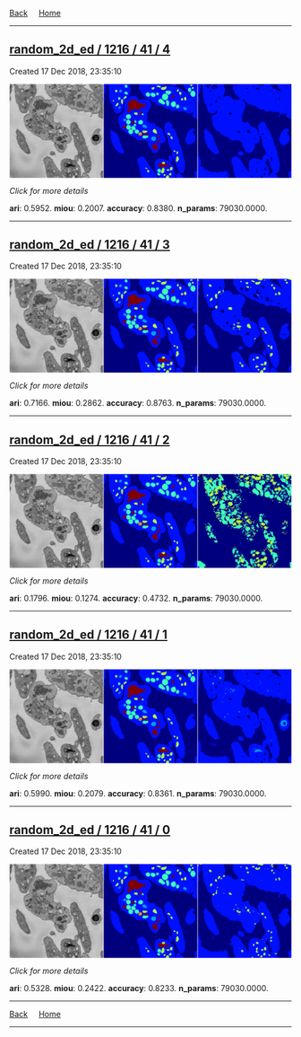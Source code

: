 
[Back](..)&nbsp;&nbsp;&nbsp;&nbsp;&nbsp;[Home](https://leapmanlab.github.io/snapshots)

---

<div class="summary"><a href="4"><h2>random_2d_ed / 1216 / 41 / 4</h2></a><p>Created 17 Dec 2018, 23:35:10
</p><a href="4"><img src="4/media/summary.png" align="center"></a><p>
<i>Click for more details</i>
</p></div>

**ari**: 0.5952. **miou**: 0.2007. **accuracy**: 0.8380. **n_params**: 79030.0000. 

---

<div class="summary"><a href="3"><h2>random_2d_ed / 1216 / 41 / 3</h2></a><p>Created 17 Dec 2018, 23:35:10
</p><a href="3"><img src="3/media/summary.png" align="center"></a><p>
<i>Click for more details</i>
</p></div>

**ari**: 0.7166. **miou**: 0.2862. **accuracy**: 0.8763. **n_params**: 79030.0000. 

---

<div class="summary"><a href="2"><h2>random_2d_ed / 1216 / 41 / 2</h2></a><p>Created 17 Dec 2018, 23:35:10
</p><a href="2"><img src="2/media/summary.png" align="center"></a><p>
<i>Click for more details</i>
</p></div>

**ari**: 0.1796. **miou**: 0.1274. **accuracy**: 0.4732. **n_params**: 79030.0000. 

---

<div class="summary"><a href="1"><h2>random_2d_ed / 1216 / 41 / 1</h2></a><p>Created 17 Dec 2018, 23:35:10
</p><a href="1"><img src="1/media/summary.png" align="center"></a><p>
<i>Click for more details</i>
</p></div>

**ari**: 0.5990. **miou**: 0.2079. **accuracy**: 0.8361. **n_params**: 79030.0000. 

---

<div class="summary"><a href="0"><h2>random_2d_ed / 1216 / 41 / 0</h2></a><p>Created 17 Dec 2018, 23:35:10
</p><a href="0"><img src="0/media/summary.png" align="center"></a><p>
<i>Click for more details</i>
</p></div>

**ari**: 0.5328. **miou**: 0.2422. **accuracy**: 0.8233. **n_params**: 79030.0000. 

---

[Back](..)&nbsp;&nbsp;&nbsp;&nbsp;&nbsp;[Home](https://leapmanlab.github.io/snapshots)

---